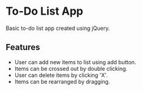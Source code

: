 # To-Do List App
Basic to-do list app created using jQuery.

## Features
* User can add new items to list using add button.
* Items can be crossed out by double clicking.
* User can delete items by clicking 'X'.
* Items can be rearranged by dragging. 
